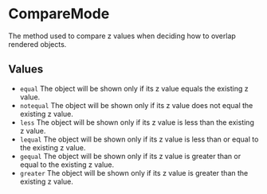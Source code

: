 <!--
category: reference
-->

CompareMode
===

The method used to compare z values when deciding how to overlap rendered objects.

Values
---

- `equal` The object will be shown only if its z value equals the existing z value.
- `notequal` The object will be shown only if its z value does not equal the existing z value.
- `less` The object will be shown only if its z value is less than the existing z value.
- `lequal` The object will be shown only if its z value is less than or equal to the existing z value.
- `gequal` The object will be shown only if its z value is greater than or equal to the existing z value.
- `greater` The object will be shown only if its z value is greater than the existing z value.
